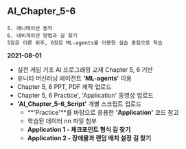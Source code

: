 ## AI_Chapter_5-6
	5. 애니메이션 동작
	6. 내비게이션 방법과 길 찾기
	5장은 이론 위주, 6장은 ML-agents를 이용한 실습 중점으로 학습

**2021-08-01**

* 실전 게임 기초 AI 프로그래밍 교재 Chapter 5, 6 기반
* 유니티 머신러닝 에이전트 **'ML-agents'** 이용
* Chapter 5, 6 PPT, PDF 제작 업로드
* Chapter 5, 6 Practice', 'Application' 동영상 업로드
* **'AI_Chapter_5-6_Script'** 개별 스크립트 업로드
	- **'Practice'**를 바탕으로 응용한 **'Application'** 코드 참고
	- 학습된 데이터 nn 파일 첨부
	- **Application 1 - 체크포인트 형식 길 찾기**
	- **Application 2 - 장애물과 랜덤 배치 설정 길 찾기**